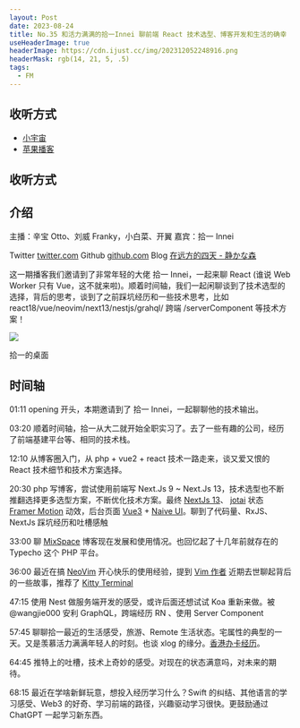 ```yaml
---
layout: Post
date: 2023-08-24
title: No.35 和活力满满的拾一Innei 聊前端 React 技术选型、博客开发和生活的确幸
useHeaderImage: true
headerImage: https://cdn.ijust.cc/img/202312052248916.png
headerMask: rgb(14, 21, 5, .5)
tags:
  - FM
---
```


## 收听方式

- [小宇宙](https://www.xiaoyuzhoufm.com/episode/64e62b09e490c5dee547778b)
- [苹果播客](https://podcasts.apple.com/cn/podcast/web-worker-%E5%89%8D%E7%AB%AF%E7%A8%8B%E5%BA%8F%E5%91%98%E9%83%BD%E7%88%B1%E5%90%AC/id1586927144?i=1000625489048)

## 收听方式

## 介绍

主播：辛宝 Otto、刘威 Franky，小白菜、开翼
嘉宾：拾一 Innei

Twitter [twitter.com](https://twitter.com/__oQuery)
Github [github.com](https://github.com/innei)
Blog [在远方的四天 - 静かな森](https://innei.in/notes/153)

这一期播客我们邀请到了非常年轻的大佬 拾一 Innei，一起来聊 React (谁说 Web Worker 只有 Vue，这不就来啦)。顺着时间轴，我们一起闲聊谈到了技术选型的选择，背后的思考，谈到了之前踩坑经历和一些技术思考，比如 react18/vue/neovim/next13/nestjs/grahql/ 跨端 /serverComponent 等技术方案！

![](https://cdn.ijust.cc/img/202312052248916.png)

拾一的桌面

## 时间轴

01:11 opening 开头，本期邀请到了 拾一 Innei，一起聊聊他的技术输出。

03:20 顺着时间轴，拾一从大二就开始全职实习了。去了一些有趣的公司，经历了前端基建平台等、相同的技术栈。

12:10 从博客圈入门，从 php + vue2 + react 技术一路走来，谈又爱又恨的 React 技术细节和技术方案选择。

20:30 php 写博客，尝试使用前端写 Next.Js 9 ~ Next.Js 13，技术选型也不断推翻选择更多选型方案，不断优化技术方案。最终 [NextJs 13](https://nextjs.org/)、 [jotai](https://jotai.org/) 状态 [Framer Motion](https://www.framer.com/motion/) 动效，后台页面 [Vue3](https://vuejs.org/) + [Naive UI](https://www.naiveui.com/)。聊到了代码量、RxJS、NextJs 踩坑经历和吐槽感触

33:00 聊 [MixSpace](https://mx-space.js.org/) 博客现在发展和使用情况。也回忆起了十几年前就存在的 Typecho 这个 PHP 平台。

36:00 最近在搞 [NeoVim](https://neovim.io/) 开心快乐的使用经验，提到 [Vim 作者](https://en.wikipedia.org/wiki/Bram_Moolenaar) 近期去世聊起背后的一些故事，推荐了 [Kitty Terminal](https://sw.kovidgoyal.net/kitty/)

47:15 使用 Nest 做服务端开发的感受，或许后面还想试试 Koa 重新来做。被 @wangjie000 安利 GraphQL，跨端经历 RN 、使用 Server Component

57:45 聊聊拾一最近的生活感受，旅游、Remote 生活状态。宅属性的典型的一天。又是羡慕活力满满年轻人的时刻。也谈 xlog 的缘分。[香港办卡经历](https://innei.in/notes/153)。

64:45 推特上的吐槽，技术上奇妙的感受。对现在的状态满意吗，对未来的期待。

68:15 最近在学啥新鲜玩意，想投入经历学习什么？Swift 的纠结、其他语言的学习感受、Web3 的好奇、学习前端的路径，兴趣驱动学习很快。更鼓励通过 ChatGPT 一起学习新东西。

